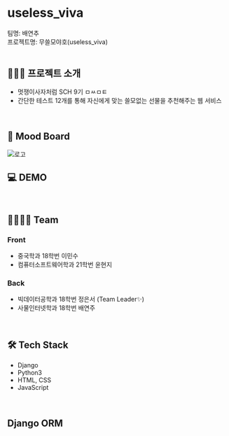 # useless_viva
팀명: 배연추<br>
프로젝트명: 무쓸모야호(useless_viva)<br>
<br>

## 👩🏻‍🏫 프로젝트 소개
- 멋쟁이사자처럼 SCH 9기 ㅁㅆㅁㅌ
- 간단한 테스트 12개를 통해 자신에게 맞는 쓸모없는 선물을 추천해주는 웹 서비스
<br>

## 🎨 Mood Board
![로고](https://user-images.githubusercontent.com/69155170/127352564-ec02fd6b-467d-4322-b657-2f5b09be4f9d.png)
<br>

## 💻 DEMO
<br>

## 👩‍👩‍👧‍👧 Team
### Front
- 중국학과 18학번 이민수
- 컴퓨터소프트웨어학과 21학번 윤현지

### Back
- 빅데이터공학과 18학번 정은서 (Team Leader✨)
- 사물인터넷학과 18학번 배연주
<br>

## 🛠 Tech Stack
- Django
- Python3
- HTML, CSS
- JavaScript
<br>

## Django ORM
